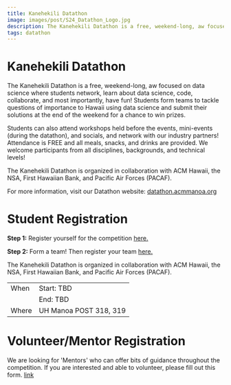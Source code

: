 ```yaml
---
title: Kanehekili Datathon
image: images/post/S24_Datathon_Logo.jpg
description: The Kanehekili Datathon is a free, weekend-long, aw focused on data science where students network, learn about data science, code, collaborate, and most importantly, have fun!
tags: datathon
---
```


# Kanehekili Datathon
The Kanehekili Datathon is a free, weekend-long, aw focused on data science where students network, learn about data science, code, collaborate, and most importantly, have fun! Students form teams to tackle questions of importance to Hawaii using data science and submit their solutions at the end of the weekend for a chance to win prizes.

Students can also attend workshops held before the events, mini-events (during the datathon), and socials, and network with our industry partners! Attendance is FREE and all meals, snacks, and drinks are provided. We welcome participants from all disciplines, backgrounds, and technical levels!

The Kanehekili Datathon is organized in collaboration with ACM Hawaii, the NSA, First Hawaiian Bank, and Pacific Air Forces (PACAF).

For more information, visit our Datathon website: [datathon.acmmanoa.org](https://datathon.acmmanoa.org)

# Student Registration

**Step 1:** Register yourself for the competition [here.](https://forms.gle/YMQtbKLiSesZYgX67) 

**Step 2:** Form a team! Then register your team [here.](https://forms.gle/L3P55WFz9Ux8kyvD6)

The Kanehekili Datathon is organized in collaboration with ACM Hawaii, the NSA, First Hawaiian Bank, and Pacific Air Forces (PACAF).

|       |                                                      |
| ----- | ---------------------------------------------------- |
| When  | Start: TBD                                           |
|       | End: TBD                                             |
| Where | UH Manoa POST 318, 319                               |

# Volunteer/Mentor Registration

We are looking for 'Mentors' who can offer bits of guidance throughout the competition. If you are interested and able to volunteer, please fill out this form. 
[link](https://forms.gle/ajpXDNLCxjSHqM459) 
<link href="//cdn.rawgit.com/noelboss/featherlight/1.7.13/release/featherlight.min.css" type="text/css" rel="stylesheet" />
<script src="//code.jquery.com/jquery-latest.js"></script>
<script src="//cdn.rawgit.com/noelboss/featherlight/1.7.13/release/featherlight.min.js" type="text/javascript" charset="utf-8"></script>
<style>
